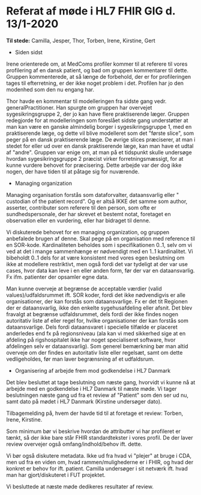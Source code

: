 # Referat af møde i HL7 FHIR GIG d. 13/1-2020

**Til stede:** Camilla, Jesper, Thor, Torben, Irene, Kirstine, Gert

- Siden sidst

Irene orienterede om, at MedComs profiler kommer til at referere til vores profilering af en dansk patient, og bad om gruppen kommentarer til dette. Gruppen kommenterede, at så længe de forbehold, der er for profileringen tages til efterretning, er der ikke noget problem i det. Profilen har jo den modenhed som den nu engang har.

Thor havde en kommentar til modelleringen fra sidste gang vedr. generalPractitioner. Han spurgte om gruppen har overvejet sygesikringsgruppe 2, der jo kan have flere praktiserende læger. Gruppen redegjorde for at modelleringen som foreslået sidste gang understøtter at man kan være en ganske almindelig borger i sygesikringsgruppe 1, med en praktiserende læge, og dette vil blive modelleret som det &quot;første slice&quot;, som peger på en dansk praktiserende læge. De øvrige slices præciserer, at man i stedet for eller ud over en dansk praktiserende læge, kan man have et udtal af &quot;andre&quot;. Gruppen var enige om, at man på et tidspunkt skulle undersøge hvordan sygesikringsgruppe 2 præcist virker forretningsmæssigt, for at kunne vurdere behovet for præcisering. Dette arbejde var der dog ikke nogen, der have tiden til at påtage sig for nuværende.

- Managing organization

Managing organisation forstås som dataforvalter, dataansvarlig eller &quot; custodian of the patient record&quot;. Og er altså IKKE det samme som author, asserter, contributer som referere til den person, som ofte er sundhedspersonale, der har skrevet et bestemt notat, foretaget en observation eller en vurdering, eller har bidraget til denne.

Vi diskuterede behovet for en managing organization, og gruppen anbefalede brugen af denne. Skal pege på en organisation med reference til en SOR-kode. Kardinaliteten beholdes som i specifikationen 0..1, selv om vi ved at det i mange sammenhænge er nødvendigt med en 1..1 kardinalitet. Vi bibeholdt 0..1 dels for at være konsistent med vores egen beslutning om  ikke at modellere restriktivt, men også fordi det var tydeligt at der var use cases, hvor data kan leve i en eller anden form, før der var en dataansvarlig. Fx ifm. patienter der opsamler egne data.

Man kunne overveje at begrænse de acceptable værdier (valid values)/udfaldsrummet ift. SOR koder, fordi det ikke nødvendigvis er alle organisationer, der kan forstås som dataansvarlige. Fx er det tit Regionen der er dataansvarlig, ikke den enkelte sygehusafdeling eller afsnit. Det blev fravalgt at begrænse udfaldsrummet, dels fordi der ikke findes nogen autoritativ liste af eller regel for, hvilke organisationer der kan forstås som dataansvarlige. Dels fordi dataansvaret i specielle tilfælde er placeret anderledes end fx på regionsniveau (ala kan vi med sikkerhed sige at en afdeling på rigshospitalet ikke har noget specialiseret software, hvor afdelingen selv er dataansvarlig). Som generel bemærkning bør man altid overveje om der findes en autoritativ liste eller regelsæt, samt om dette vedligeholdes, før man laver begrænsning af et udfaldsrum.

- Organisering af arbejde frem mod godkendelse i HL7 Danmark

Det blev besluttet at tage beslutning om næste gang, hvorvidt vi kunne nå at arbejde med en godkendelse i HL7 Danmark til næste møde. Vi tager beslutningen næste gang ud fra et review af &quot;Patient&quot; som den ser ud nu, samt dato på mødet i HL7 Danmark (Kirstine undersøger dato).

Tilbagemelding på, hvem der havde tid til at foretage et review: Torben, Irene, Kirstine.

Som minimum bør vi beskrive hvordan de attributter vi har profileret er tænkt, så der ikke bare står FHIR standardtekster i vores profil. De der laver review overvejer også omfang/indhold/behov ift. dette.

Vi bør også diskutere metadata. Ikke ud fra hvad vi &quot;plejer&quot; at bruge i CDA, men ud fra en viden om, hvad rammen/mulighederne er i FHIR, og hvad der konkret er behov for ift. patient. Camilla undersøger i sit netværk ift. hvad man har gjort/diskuteret i FUT projektet.

Vi besluttede at næste møde dedikeres resultater af review.
